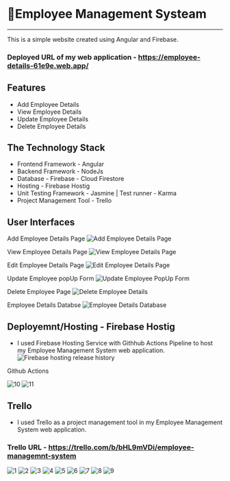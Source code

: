 # 👋Employee Management Systeam
<hr>

This is a simple website created using Angular and Firebase.

### Deployed URL of my web application - https://employee-details-61e9e.web.app/

## Features

- Add Employee Details
- View Employee Details
- Update Employee Details
- Delete Employee Details 

## The Technology Stack

- Frontend Framework - Angular
- Backend Framework - NodeJs
- Database - Firebase - Cloud Firestore 
- Hosting - Firebase Hostig
- Unit Testing Framework - Jasmine | Test runner - Karma 
- Project Management Tool - Trello

## User Interfaces

Add Employee Details Page
![Add Employee Details Page](https://user-images.githubusercontent.com/56311015/133385054-20e94639-1790-440b-95c6-9a45ad404074.PNG)

View Employee Details Page
![View Employee Details Page](https://user-images.githubusercontent.com/56311015/133385123-b21f6b0e-6920-41e5-81ed-0d0b47f82aa6.PNG)

Edit Employee Details Page
![Edit Employee Details Page](https://user-images.githubusercontent.com/56311015/133385162-a41f6d43-1f34-49e0-a650-976121116a5e.PNG)

Update Employee popUp Form
![Update Employee PopUp Form](https://user-images.githubusercontent.com/56311015/133385198-384221ca-2f4e-4d6b-a886-9d63018db912.PNG)

Delete Employee Page
![Delete Employee Details](https://user-images.githubusercontent.com/56311015/133385347-25af0451-ff89-4af6-9b9e-5ef140b203d1.PNG)

Employee Details Databse
![Employee Details Database](https://user-images.githubusercontent.com/56311015/133415119-6fd01cb5-24e5-41b3-9f2e-7419381d5841.PNG)

## Deployemnt/Hosting - Firebase Hostig

- I used Firebase Hosting Service with Githhub Actions Pipeline to host my Employee Management System web application.
![Firebase hosting release history](https://user-images.githubusercontent.com/56311015/133416519-7b9c7eba-fbdd-4e04-ab91-0ca0ac535141.PNG)

Github Actions

![10](https://user-images.githubusercontent.com/56311015/137109833-e18a2211-0870-4092-bc80-07de2acc32b0.PNG)
![11](https://user-images.githubusercontent.com/56311015/137109852-b3d9cf2e-21c9-44ee-a75e-d6b06a6cd720.PNG)

## Trello

- I used Trello as a project management tool in my Employee Management System web application.

### Trello URL - https://trello.com/b/bHL9mVDi/employee-managemnt-system


![1](https://user-images.githubusercontent.com/56311015/137108115-d0ecd413-2613-4f61-8f3e-b3558ffd0e30.PNG)
![2](https://user-images.githubusercontent.com/56311015/137108168-e354287c-93ca-4c36-9dc4-a6cb5de4cb77.PNG)
![3](https://user-images.githubusercontent.com/56311015/137108182-91aa262a-9a23-4670-bc07-775d1d27b7bb.PNG)
![4](https://user-images.githubusercontent.com/56311015/137108197-c6d2705d-20d7-4f2e-8050-afed2c8f3618.PNG)
![5](https://user-images.githubusercontent.com/56311015/137108202-6901c85d-220f-47bc-add9-7df52a1a1209.PNG)
![6](https://user-images.githubusercontent.com/56311015/137108212-19334abe-0764-4a7d-bcd3-9c53ac62772f.PNG)
![7](https://user-images.githubusercontent.com/56311015/137108217-d517c270-e70c-452c-aeb9-04dad7a428d8.PNG)
![8](https://user-images.githubusercontent.com/56311015/137108224-af33b25f-856f-4f51-9800-ea5a85943e92.PNG)
![9](https://user-images.githubusercontent.com/56311015/137108237-7ef8f74e-482f-4b64-bd69-5c5b8c6dc3a5.PNG)

